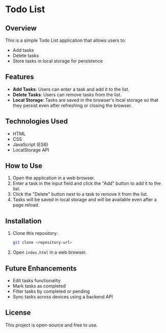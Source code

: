 # Todo List

## Overview
This is a simple Todo List application that allows users to:
- Add tasks
- Delete tasks
- Store tasks in local storage for persistence

## Features
- **Add Tasks**: Users can enter a task and add it to the list.
- **Delete Tasks**: Users can remove tasks from the list.
- **Local Storage**: Tasks are saved in the browser's local storage so that they persist even after refreshing or closing the browser.

## Technologies Used
- HTML
- CSS
- JavaScript (ES6)
- LocalStorage API

## How to Use
1. Open the application in a web browser.
2. Enter a task in the input field and click the "Add" button to add it to the list.
3. Click the "Delete" button next to a task to remove it from the list.
4. Tasks will be saved in local storage and will be available even after a page reload.

## Installation
1. Clone this repository:
   ```sh
   git clone <repository-url>
   ```
2. Open `index.html` in a web browser.

## Future Enhancements
- Edit tasks functionality
- Mark tasks as completed
- Filter tasks by completed or pending
- Sync tasks across devices using a backend API

## License
This project is open-source and free to use.

